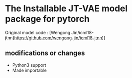# The Installable JT-VAE model package for pytorch

Original model code : [Wengong Jin/icml18-jtnn(https://github.com/wengong-jin/icml18-jtnn)]

## modifications or changes
* Python3 support
* Made importable